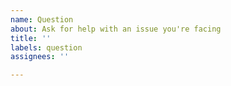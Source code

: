 ```yaml
---
name: Question
about: Ask for help with an issue you're facing
title: ''
labels: question
assignees: ''

---
```


<!--
Hello! Thanks for taking the time to ask a question.

Before creating this issue, we kindly ask that you use the search functionality
to see if anyone else has already asked this question.
Please include details such as environment, package versions, minimal examples,
and error logs, if applicable.

Feel free to join us in the #agents channel on our Slack, and ask your question
there to get quicker help from us and the community:

https://wizzpert.io/join-slack
-->

